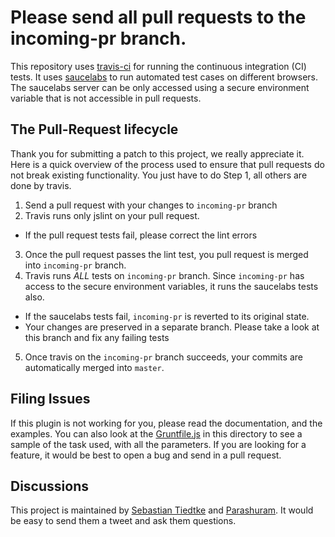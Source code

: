 # Please send all pull requests to the __incoming-pr__ branch.

This repository uses [travis-ci](https://travis-ci.org/axemclion/jquery-indexeddb) for running the continuous integration (CI) tests. It uses [saucelabs](http://saucelabs.com) to run automated test cases on different browsers. The saucelabs server can be only accessed using a secure environment variable that is not accessible in pull requests.

The Pull-Request lifecycle
------------------------

Thank you for submitting a patch to this project, we really appreciate it. Here is a quick overview of the process used to ensure that pull requests do not break existing functionality. You just have to do Step 1, all others are done by travis.

1. Send a pull request with your changes to `incoming-pr` branch
2. Travis runs only jslint on your pull request.
  * If the pull request tests fail, please correct the lint errors
3. Once the pull request passes the lint test, you pull request is merged into `incoming-pr` branch.
4. Travis runs *ALL* tests on `incoming-pr` branch. Since `incoming-pr` has access to the secure environment variables, it runs the saucelabs tests also.
  * If the saucelabs tests fail, `incoming-pr` is reverted to its original state.
  * Your changes are preserved in a separate branch. Please take a look at this branch and fix any failing tests
5. Once travis on the `incoming-pr` branch succeeds, your commits are automatically merged into `master`.


Filing Issues
-------------

If this plugin is not working for you, please read the documentation, and the examples. You can also look at the [Gruntfile.js](https://github.com/axemclion/grunt-saucelabs/blob/master/Gruntfile.js#L49) in this directory to see a sample of the task used, with all the parameters.
If you are looking for a feature, it would be best to open a bug and send in a pull request.

Discussions
------------
This project is maintained by [Sebastian Tiedtke](https://github.com/sourishkrout) and [Parashuram](http://github.com/axemclion). It would be easy to send them a tweet and ask them questions.
